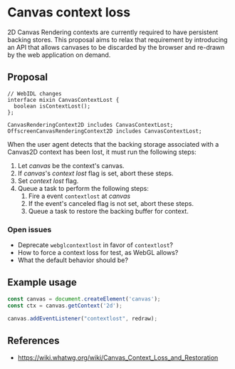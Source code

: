 Canvas context loss
===================

2D Canvas Rendering contexts are currently required to have persistent backing stores. This proposal aims to relax that requirement by introducing an API that allows canvases to be discarded by the browser and re-drawn by the web application on demand.


Proposal
--------

```webidl
// WebIDL changes
interface mixin CanvasContextLost {
  boolean isContextLost();
};

CanvasRenderingContext2D includes CanvasContextLost;
OffscreenCanvasRenderingContext2D includes CanvasContextLost;
```

When the user agent detects that the backing storage associated with a Canvas2D context has been lost, it must run the following steps:

1. Let *canvas* be the context's canvas.
2. If *canvas*'s *context lost* flag is set, abort these steps.
3. Set *context lost* flag.
4. Queue a task to perform the following steps:
    1. Fire a event `contextlost` at *canvas*
    2. If the event's canceled flag is not set, abort these steps.
    3. Queue a task to restore the backing buffer for context.

### Open issues

- Deprecate `webglcontextlost` in favor of `contextlost`?
- How to force a context loss for test, as WebGL allows?
- What the default behavior should be?

Example usage
-------------

```js
const canvas = document.createElement('canvas');
const ctx = canvas.getContext('2d');

canvas.addEventListener("contextlost", redraw);
```


References
----------

- https://wiki.whatwg.org/wiki/Canvas_Context_Loss_and_Restoration
